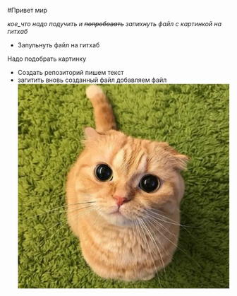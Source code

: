 #Привет мир

*кое_что надо подучить и ~~попробовать~~ запихнуть файл с картинкой на гитхаб*

- Запульнуть файл на гитхаб

Надо подобрать картинку 
- Создать репозиторий
пишем текст
- загитить вновь созданный файл
добавляем файл ![котик](/scale_1200.webp)

